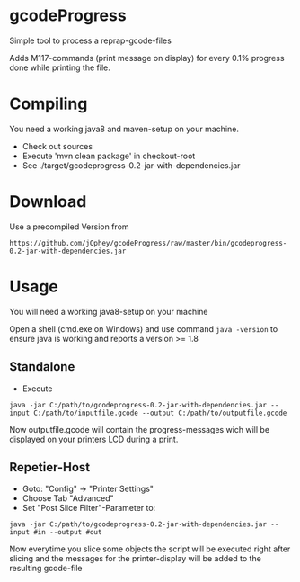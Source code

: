 # gcodeProgress
Simple tool to process a reprap-gcode-files

Adds M117-commands (print message on display) for every 0.1% progress done while printing the file.

# Compiling
You need a working java8 and maven-setup on your machine.
- Check out sources
- Execute 'mvn clean package' in checkout-root
- See ./target/gcodeprogress-0.2-jar-with-dependencies.jar

# Download
Use a precompiled Version from

`https://github.com/jOphey/gcodeProgress/raw/master/bin/gcodeprogress-0.2-jar-with-dependencies.jar
`
# Usage
You will need a working java8-setup on your machine

Open a shell (cmd.exe on Windows) and use command `java -version` to ensure java is working and reports a version >= 1.8

## Standalone
- Execute

`java -jar C:/path/to/gcodeprogress-0.2-jar-with-dependencies.jar --input C:/path/to/inputfile.gcode --output C:/path/to/outputfile.gcode`

Now outputfile.gcode will contain the progress-messages wich will be displayed on your printers LCD during a print.

## Repetier-Host
- Goto: "Config" -> "Printer Settings"
- Choose Tab "Advanced"
- Set "Post Slice Filter"-Parameter to:

`java -jar C:/path/to/gcodeprogress-0.2-jar-with-dependencies.jar --input #in --output #out`

Now everytime you slice some objects the script will be executed right after slicing and the messages for the printer-display will be added to the resulting gcode-file
